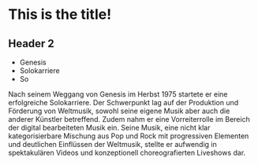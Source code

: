 # This is the title!
## Header 2
* Genesis
* Solokarriere
* So

Nach seinem Weggang von Genesis im Herbst 1975 startete er eine erfolgreiche Solokarriere. 
Der Schwerpunkt lag auf der Produktion und Förderung von Weltmusik, 
sowohl seine eigene Musik aber auch die anderer Künstler betreffend. Zudem nahm er eine 
Vorreiterrolle im Bereich der digital bearbeiteten Musik ein. 
Seine Musik, eine nicht klar kategorisierbare Mischung aus Pop und Rock mit progressiven 
Elementen und deutlichen Einflüssen der Weltmusik, stellte er aufwendig in spektakulären 
Videos und konzeptionell choreografierten Liveshows dar.